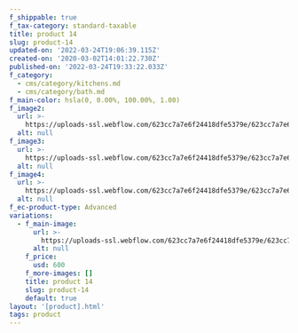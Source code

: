 ```yaml
---
f_shippable: true
f_tax-category: standard-taxable
title: product 14
slug: product-14
updated-on: '2022-03-24T19:06:39.115Z'
created-on: '2020-03-02T14:01:22.730Z'
published-on: '2022-03-24T19:33:22.033Z'
f_category:
  - cms/category/kitchens.md
  - cms/category/bath.md
f_main-color: hsla(0, 0.00%, 100.00%, 1.00)
f_image2:
  url: >-
    https://uploads-ssl.webflow.com/623cc7a7e6f24418dfe5379e/623cc7a7e6f244d8fce538b2_3a.jpg
  alt: null
f_image3:
  url: >-
    https://uploads-ssl.webflow.com/623cc7a7e6f24418dfe5379e/623cc7a7e6f2446510e538b7_3b.jpg
  alt: null
f_image4:
  url: >-
    https://uploads-ssl.webflow.com/623cc7a7e6f24418dfe5379e/623cc7a7e6f244b976e538b0_3c.jpg
  alt: null
f_ec-product-type: Advanced
variations:
  - f_main-image:
      url: >-
        https://uploads-ssl.webflow.com/623cc7a7e6f24418dfe5379e/623cc7a7e6f2441c9be538e9_SHOTBY_MARRALIZA_KREIJKES-5850.jpg
      alt: null
    f_price:
      usd: 600
    f_more-images: []
    title: product 14
    slug: product-14
    default: true
layout: '[product].html'
tags: product
---
```




